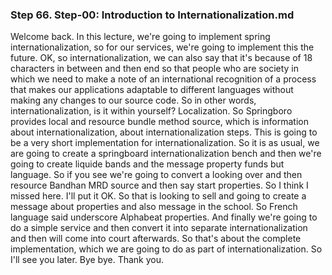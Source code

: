 ### Step 66. Step-00: Introduction to Internationalization.md
Welcome back. In this lecture, we're going to implement spring internationalization, so for our services, we're going to implement this the future. OK, so internationalization, we can also say that it's because of 18 characters in between and then end so that people who are society in which we need to make a note of an international recognition of a process that makes our applications adaptable to different languages without making any changes to our source code. So in other words, internationalization, is it within yourself? Localization. So Springboro provides local and resource bundle method source, which is information about internationalization, about internationalization steps. This is going to be a very short implementation for internationalization. So it is as usual, we are going to create a springboard internationalization bench and then we're going to create liquide bands and the message property funds but language. So if you see we're going to convert a looking over and then resource Bandhan MRD source and then say start properties. So I think I missed here. I'll put it OK. So that is looking to sell and going to create a message about properties and also message in the school. So French language said underscore Alphabeat properties. And finally we're going to do a simple service and then convert it into separate internationalization and then will come into court afterwards. So that's about the complete implementation, which we are going to do as part of internationalization. So I'll see you later. Bye bye. Thank you. 